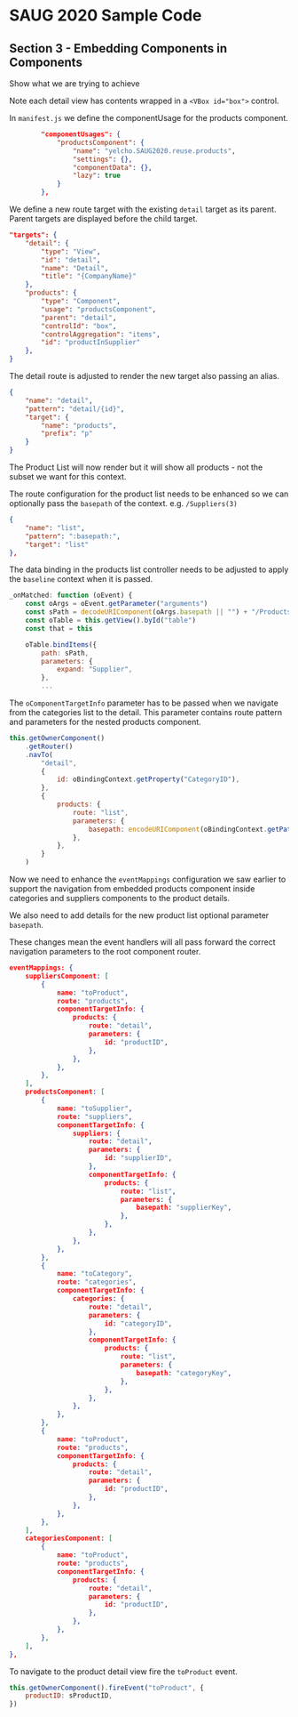 # SAUG 2020 Sample Code

## Section 3 - Embedding Components in Components

Show what we are trying to achieve

Note each detail view has contents wrapped in a `<VBox id="box">` control.

In `manifest.js` we define the componentUsage for the products component.

```json
		"componentUsages": {
			"productsComponent": {
				"name": "yelcho.SAUG2020.reuse.products",
				"settings": {},
				"componentData": {},
				"lazy": true
			}
		},
```

We define a new route target with the existing `detail` target as its parent. Parent targets are displayed before the child target.

```json
"targets": {
	"detail": {
		"type": "View",
		"id": "detail",
		"name": "Detail",
		"title": "{CompanyName}"
	},
	"products": {
		"type": "Component",
		"usage": "productsComponent",
		"parent": "detail",
		"controlId": "box",
		"controlAggregation": "items",
		"id": "productInSupplier"
	},
}
```

The detail route is adjusted to render the new target also passing an alias.

```json
{
	"name": "detail",
	"pattern": "detail/{id}",
	"target": {
		"name": "products",
		"prefix": "p"
	}
}
```

The Product List will now render but it will show all products - not the subset we want for this context.

The route configuration for the product list needs to be enhanced so we can optionally pass the `basepath` of the context. e.g. `/Suppliers(3)`

```json
{
	"name": "list",
	"pattern": ":basepath:",
	"target": "list"
},
```

The data binding in the products list controller needs to be adjusted to apply the `baseline` context when it is passed.

```javascript
_onMatched: function (oEvent) {
	const oArgs = oEvent.getParameter("arguments")
	const sPath = decodeURIComponent(oArgs.basepath || "") + "/Products"
	const oTable = this.getView().byId("table")
	const that = this

	oTable.bindItems({
		path: sPath,
		parameters: {
			expand: "Supplier",
		},
		...

```

The `oComponentTargetInfo` parameter has to be passed when we navigate from the categories list to the detail. This parameter contains route pattern and parameters for the nested products component.

```javascript
this.getOwnerComponent()
	.getRouter()
	.navTo(
		"detail",
		{
			id: oBindingContext.getProperty("CategoryID"),
		},
		{
			products: {
				route: "list",
				parameters: {
					basepath: encodeURIComponent(oBindingContext.getPath()),
				},
			},
		}
	)
```

Now we need to enhance the `eventMappings` configuration we saw earlier to support the navigation from embedded products component inside categories and suppliers components to the product details.

We also need to add details for the new product list optional parameter `basepath`.

These changes mean the event handlers will all pass forward the correct navigation parameters to the root component router.

```json
eventMappings: {
	suppliersComponent: [
		{
			name: "toProduct",
			route: "products",
			componentTargetInfo: {
				products: {
					route: "detail",
					parameters: {
						id: "productID",
					},
				},
			},
		},
	],
	productsComponent: [
		{
			name: "toSupplier",
			route: "suppliers",
			componentTargetInfo: {
				suppliers: {
					route: "detail",
					parameters: {
						id: "supplierID",
					},
					componentTargetInfo: {
						products: {
							route: "list",
							parameters: {
								basepath: "supplierKey",
							},
						},
					},
				},
			},
		},
		{
			name: "toCategory",
			route: "categories",
			componentTargetInfo: {
				categories: {
					route: "detail",
					parameters: {
						id: "categoryID",
					},
					componentTargetInfo: {
						products: {
							route: "list",
							parameters: {
								basepath: "categoryKey",
							},
						},
					},
				},
			},
		},
		{
			name: "toProduct",
			route: "products",
			componentTargetInfo: {
				products: {
					route: "detail",
					parameters: {
						id: "productID",
					},
				},
			},
		},
	],
	categoriesComponent: [
		{
			name: "toProduct",
			route: "products",
			componentTargetInfo: {
				products: {
					route: "detail",
					parameters: {
						id: "productID",
					},
				},
			},
		},
	],
},
```

To navigate to the product detail view fire the `toProduct` event.

```javascript
this.getOwnerComponent().fireEvent("toProduct", {
	productID: sProductID,
})
```
